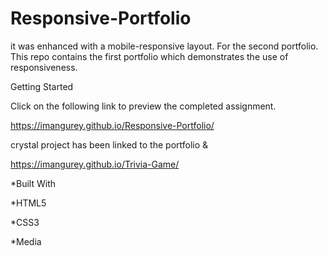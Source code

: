 # Responsive-Portfolio

it was enhanced with a mobile-responsive layout. For the second portfolio.
This repo contains the first portfolio which demonstrates the use of responsiveness.

Getting Started

Click on the following link to preview the completed assignment.

https://imangurey.github.io/Responsive-Portfolio/

 crystal project has been linked to the portfolio &
 
 https://imangurey.github.io/Trivia-Game/ 

*Built With

*HTML5

*CSS3

*Media
